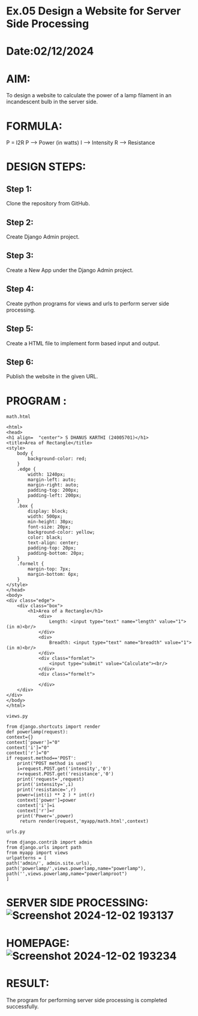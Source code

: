 # Ex.05 Design a Website for Server Side Processing
# Date:02/12/2024
# AIM:
To design a website to calculate the power of a lamp filament in an incandescent bulb in the server side.

# FORMULA:
P = I2R
P --> Power (in watts)
 I --> Intensity
 R --> Resistance

# DESIGN STEPS:
## Step 1:
Clone the repository from GitHub.

## Step 2:
Create Django Admin project.

## Step 3:
Create a New App under the Django Admin project.

## Step 4:
Create python programs for views and urls to perform server side processing.

## Step 5:
Create a HTML file to implement form based input and output.

## Step 6:
Publish the website in the given URL.

# PROGRAM :
```
math.html

<html>
<head>
<h1 align=	"center"> S DHANUS KARTHI (24005701)</h1>
<title>Area of Rectangle</title>
<style>
    body {
        background-color: red;
    }
    .edge {
        width: 1240px;
        margin-left: auto;
        margin-right: auto;
        padding-top: 200px;
        padding-left: 200px;
    }
    .box { 
        display: block;
        width: 500px;
        min-height: 30px;
        font-size: 20px;
        background-color: yellow;
        color: black;
        text-align: center;
        padding-top: 20px;
        padding-bottom: 20px;
    }
    .formelt {
        margin-top: 7px;
        margin-bottom: 6px;
    }
</style>
</head>
<body>
<div class="edge">
    <div class="box">
        <h1>Area of a Rectangle</h1>
            <div>
                Length: <input type="text" name="length" value="1"> (in m)<br/>
            </div>
            <div>
                Breadth: <input type="text" name="breadth" value="1"> (in m)<br/>
            </div>
            <div class="formlet">
                <input type="submit" value="Calculate"><br/>
            </div>
            <div class="formelt">
               
            </div>
    </div>
</div>
</body>
</html>

views.py

from django.shortcuts import render
def powerlamp(request): 
context={} 
context['power']="0" 
context['i']="0" 
context['r']="0" 
if request.method=='POST': 
    print("POST method is used")
    i=request.POST.get('intensity','0')
    r=request.POST.get('resistance','0')
    print('request=',request) 
    print('intensity=',i) 
    print('resistance=',r) 
    power=(int(i) ** 2 ) * int(r) 
    context['power']=power
    context['i']=i
    context['r']=r 
    print('Power=',power) 
     return render(request,'myapp/math.html',context)

urls.py

from django.contrib import admin 
from django.urls import path 
from myapp import views 
urlpatterns = [ 
path('admin/', admin.site.urls), 
path('powerlamp/',views.powerlamp,name="powerlamp"),
path('',views.powerlamp,name="powerlamproot")
]
```
# SERVER SIDE PROCESSING:![Screenshot 2024-12-02 193137](https://github.com/user-attachments/assets/878cf5b0-d52e-417f-9056-6d2857c0121f)


# HOMEPAGE:![Screenshot 2024-12-02 193234](https://github.com/user-attachments/assets/fdfa287f-d28e-4c1e-8207-7d8fa75da9d0)


# RESULT:
The program for performing server side processing is completed successfully.
